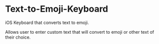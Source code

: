 # Text-to-Emoji-Keyboard
iOS Keyboard that converts text to emoji.

Allows user to enter custom text that will convert to emoji or other text of their choice.
